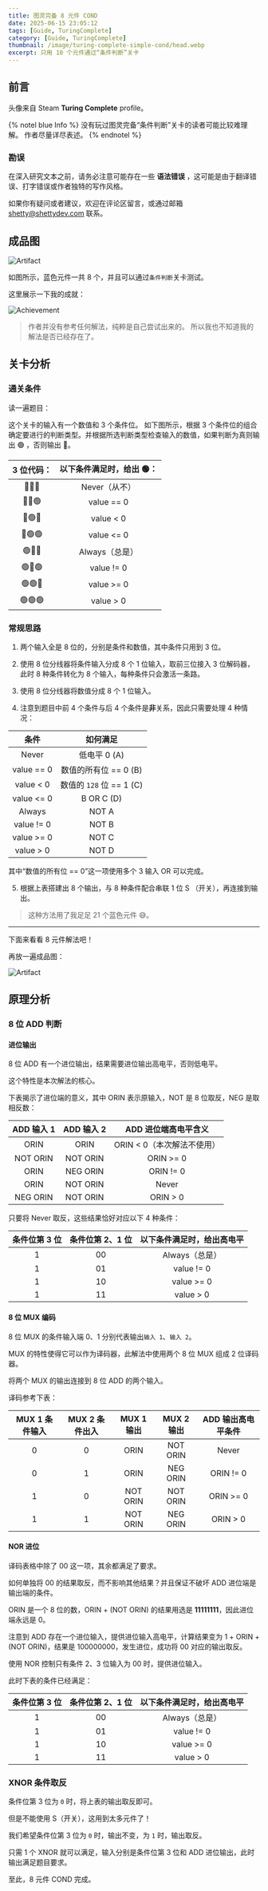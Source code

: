 ```yaml
---
title: 图灵完备 8 元件 COND
date: 2025-06-15 23:05:12
tags: [Guide, TuringComplete]
category: [Guide, TuringComplete]
thumbnail: /image/turing-complete-simple-cond/head.webp
excerpt: 只用 10 个元件通过“条件判断”关卡
---
```


## 前言

头像来自 Steam **Turing Complete** profile。

{% notel blue Info %}
没有玩过图灵完备“条件判断”关卡的读者可能比较难理解。
作者尽量详尽表述。
{% endnotel %}

### 勘误

在深入研究文本之前，请务必注意可能存在一些 **语法错误** ，这可能是由于翻译错误、打字错误或作者独特的写作风格。

如果你有疑问或者建议，欢迎在评论区留言，或通过邮箱 shetty@shettydev.com 联系。

## 成品图

![Artifact](artifact.webp)

如图所示，蓝色元件一共 8 个，并且可以通过`条件判断`关卡测试。

这里展示一下我的成就：

![Achievement](achievement.webp)

> 作者并没有参考任何解法，纯粹是自己尝试出来的。
> 所以我也不知道我的解法是否已经存在了。

## 关卡分析

### 通关条件

读一遍题目：

这个关卡的输入有一个数值和 3 个条件位。
如下图所示，根据 3 个条件位的组合确定要进行的判断类型。并根据所选判断类型检查输入的数值，如果判断为真则输出 🟢 ，否则输出 🔴。

| 3 位代码： | 以下条件满足时，给出 🟢： |
|:----------:|:-------------------------:|
| 🔴🔴🔴     | Never（从不）             |
| 🔴🔴🟢     | value == 0                |
| 🔴🟢🔴     | value < 0                 |
| 🔴🟢🟢     | value <= 0                |
| 🟢🔴🔴     | Always（总是）            |
| 🟢🔴🟢     | value != 0                |
| 🟢🟢🔴     | value >= 0                |
| 🟢🟢🟢     | value > 0                 |

### 常规思路

1. 两个输入全是 8 位的，分别是条件和数值，其中条件只用到 3 位。

2. 使用 8 位分线器将条件输入分成 8 个 1 位输入，取前三位接入 3 位解码器，此时 8 种条件转化为 8 个输入，每种条件只会激活一条路。

3. 使用 8 位分线器将数值分成 8 个 1 位输入。

4. 注意到题目中前 4 个条件与后 4 个条件是**非**关系，因此只需要处理 4 种情况：

| 条件       | 如何满足                 |
|:----------:|:------------------------:|
| Never      | 低电平 0 (A)             |
| value == 0 | 数值的所有位 == 0 (B)    |
| value < 0  | 数值的 `128` 位 == 1 (C) |
| value <= 0 | B OR C (D)               |
| Always     | NOT A                    |
| value != 0 | NOT B                    |
| value >= 0 | NOT C                    |
| value > 0  | NOT D                    |

其中“数值的所有位 == 0”这一项使用多个 3 输入 OR 可以完成。

5. 根据上表搭建出 8 个输出，与 8 种条件配合串联 1 位 S （开关），再连接到输出。

> 这种方法用了我足足 21 个蓝色元件 😅。

---

下面来看看 8 元件解法吧！

再放一遍成品图：

![Artifact](artifact.webp)

## 原理分析

### 8 位 ADD 判断

#### 进位输出

8 位 ADD 有一个进位输出，结果需要进位输出高电平，否则低电平。

这个特性是本次解法的核心。

下表揭示了进位端的意义，其中 ORIN 表示原输入，NOT 是 8 位取反，NEG 是取相反数：

| ADD 输入 1 | ADD 输入 2 | ADD 进位端高电平含义       |
|:----------:|:----------:|:--------------------------:|
| ORIN       | ORIN       | ORIN < 0（本次解法不使用） |
| NOT ORIN   | NOT ORIN   | ORIN >= 0                  |
| ORIN       | NEG ORIN   | ORIN != 0                  |
| ORIN       | NOT ORIN   | Never                      |
| NEG ORIN   | NOT ORIN   | ORIN > 0                   |

只要将 Never 取反，这些结果恰好对应以下 4 种条件：

| 条件位第 3 位 | 条件位第 2、1 位 | 以下条件满足时，给出高电平 |
|:-------------:|:----------------:|:--------------------------:|
| 1             | 00               | Always（总是）             |
| 1             | 01               | value != 0                 |
| 1             | 10               | value >= 0                 |
| 1             | 11               | value > 0                  |

#### 8 位 MUX 编码

8 位 MUX 的条件输入端 0、1 分别代表输出`输入 1`、`输入 2`。

MUX 的特性使得它可以作为译码器，此解法中使用两个 8 位 MUX 组成 2 位译码器。

将两个 MUX 的输出连接到 8 位 ADD 的两个输入。

译码参考下表：

| MUX 1 条件输入 | MUX 2 条件出入 | MUX 1 输出 | MUX 2 输出 | ADD 输出高电平条件 |
|:--------------:|:--------------:|:----------:|:----------:|:------------------:|
| 0              | 0              | ORIN       | NOT ORIN   | Never              |
| 0              | 1              | ORIN       | NEG ORIN   | ORIN != 0          |
| 1              | 0              | NOT ORIN   | NOT ORIN   | ORIN >= 0          |
| 1              | 1              | NOT ORIN   | NEG ORIN   | ORIN > 0           |


#### NOR 进位

译码表格中除了 00 这一项，其余都满足了要求。

如何单独将 00 的结果取反，而不影响其他结果？并且保证不破坏 ADD 进位端是输出端的条件。

ORIN 是一个 8 位的数，ORIN + (NOT ORIN) 的结果用选是 **11111111**，因此进位端永远是 0。

注意到 ADD 存在一个进位输入，提供进位输入高电平，计算结果变为 1 + ORIN + (NOT ORIN)，结果是 100000000，发生进位，成功将 00 对应的输出取反。

使用 NOR 控制只有条件 2、3 位输入为 00 时，提供进位输入。

此时下表的条件已经满足：

| 条件位第 3 位 | 条件位第 2、1 位 | 以下条件满足时，给出高电平 |
|:-------------:|:----------------:|:--------------------------:|
| 1             | 00               | Always（总是）             |
| 1             | 01               | value != 0                 |
| 1             | 10               | value >= 0                 |
| 1             | 11               | value > 0                  |

### XNOR 条件取反

条件位第 3 位为 `0` 时，将上表的输出取反即可。

但是不能使用 S（开关），这用到太多元件了！

我们希望条件位第 3 位为 `0` 时，输出不变，为 `1` 时，输出取反。

只需 1 个 XNOR 就可以满足，输入分别是条件位第 3 位和 ADD 进位输出，此时输出满足题目要求。

至此，8 元件 COND 完成。
